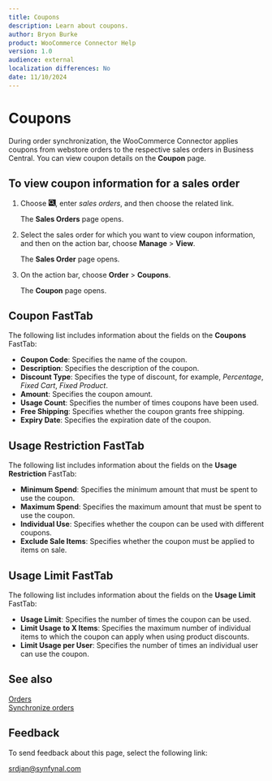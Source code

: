 ```yaml
---
title: Coupons
description: Learn about coupons.
author: Bryon Burke
product: WooCommerce Connector Help
version: 1.0
audience: external
localization differences: No
date: 11/10/2024
---
```


<!-- markdownlint-disable MD006 MD007 MD009 MD024 MD025 MD033 -->
<!--// cspell:ignore  markdownlint allowfullscreen keyframes webstore -->

# Coupons

During order synchronization, the WooCommerce Connector applies coupons from webstore orders to the respective sales orders in Business Central. You can view coupon details on the <b>Coupon</b> page.

## To view coupon information for a sales order

1. Choose ![Lightbulb that opens the Tell Me feature.](media/ui-search/search_small.png "Tell me what you want to do"), enter <i>sales orders</i>, and then choose the related link.

   The <b>Sales Orders</b> page opens.

1. Select the sales order for which you want to view coupon information, and then on the action bar, choose <b>Manage</b> > <b>View</b>.

   The <b>Sales Order</b> page opens.

1. On the action bar, choose <b>Order</b> > <b>Coupons</b>.

   The <b>Coupon</b> page opens.

## Coupon FastTab

The following list includes information about the fields on the <b>Coupons</b> FastTab:

- <b>Coupon Code</b>: Specifies the name of the coupon.
- <b>Description</b>: Specifies the description of the coupon.
- <b>Discount Type</b>: Specifies the type of discount, for example, <i>Percentage</i>, <i>Fixed Cart</i>, <i>Fixed Product</i>.
- <b>Amount</b>: Specifies the coupon amount.
- <b>Usage Count</b>: Specifies the number of times coupons have been used.
- <b>Free Shipping</b>: Specifies whether the coupon grants free shipping.
- <b>Expiry Date</b>: Specifies the expiration date of the coupon.

## Usage Restriction FastTab

The following list includes information about the fields on the <b>Usage Restriction</b> FastTab:

- <b>Minimum Spend</b>: Specifies the minimum amount that must be spent to use the coupon.
- <b>Maximum Spend</b>: Specifies the maximum amount that must be spent to use the coupon.
- <b>Individual Use</b>: Specifies whether the coupon can be used with different coupons.
- <b>Exclude Sale Items</b>: Specifies whether the coupon must be applied to items on sale.

## Usage Limit FastTab

The following list includes information about the fields on the <b>Usage Limit</b> FastTab:

- <b>Usage Limit</b>: Specifies the number of times the coupon can be used.
- <b>Limit Usage to X Items</b>: Specifies the maximum number of individual items to which the coupon can apply when using product discounts.
- <b>Limit Usage per User</b>: Specifies the number of times an individual user can use the coupon.

## See also

[Orders](orders.md)  
[Synchronize orders](synchronize-orders.md)  

## Feedback

To send feedback about this page, select the following link:

[srdjan@synfynal.com](mailto:srdjan@synfynal.com?subject=Documentation%20Feedback%20Product%20Docs:%20coupons)
